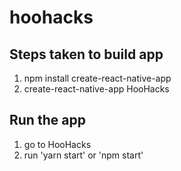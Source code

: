 # hoohacks

## Steps taken to build app
 1. npm install create-react-native-app
 2. create-react-native-app HooHacks

## Run the app

 1. go to HooHacks 
 2. run 'yarn start' or 'npm start'
